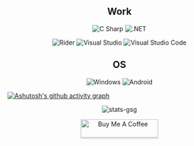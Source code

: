 <div align="center">

  ## Work
![C Sharp](https://img.shields.io/badge/C&nbsp;Sharp-239120.svg?logo=c-sharp&style=flat)
![.NET](https://img.shields.io/badge/.NET-512bd4.svg?logo=.net&style=flat)

![Rider](https://img.shields.io/badge/Rider-000.svg?logo=rider&style=flat)
![Visual Studio](https://img.shields.io/badge/Visual&nbsp;Studio-5c2d91.svg?logo=visual-studio&style=flat)
![Visual Studio Code](https://img.shields.io/badge/Visual&nbsp;Studio&nbsp;Code-007acc.svg?logo=visual-studio-code&style=flat)

## OS
![Windows](https://img.shields.io/badge/Windows-0078d6.svg?logo=windows&style=flat)
![Android](https://img.shields.io/badge/Android-fff.svg?logo=android&style=flat)

</div>

[![Ashutosh's github activity graph](https://github-readme-activity-graph.vercel.app/graph?username=repozen&theme=github-compact)](https://github.com/ashutosh00710/github-readme-activity-graph)

<div align="center">

![stats-gsg](http://github-profile-summary-cards.vercel.app/api/cards/profile-details?username=repozen&theme=github_dark)

<a href="https://www.buymeacoffee.com/charxemailv" target="_blank"><img src="https://www.buymeacoffee.com/assets/img/custom_images/orange_img.png" alt="Buy Me A Coffee" style="height: 41px !important;width: 174px !important;box-shadow: 0px 3px 2px 0px rgba(190, 190, 190, 0.5) !important;-webkit-box-shadow: 0px 3px 2px 0px rgba(190, 190, 190, 0.5) !important;" ></a>
</div>
